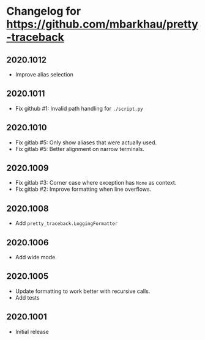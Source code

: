 # Changelog for https://github.com/mbarkhau/pretty-traceback

## 2020.1012

- Improve alias selection


## 2020.1011

- Fix github #1: Invalid path handling for `./script.py`


## 2020.1010

- Fix gitlab #5: Only show aliases that were actually used.
- Fix gitlab #5: Better alignment on narrow terminals.


## 2020.1009

- Fix gitlab #3: Corner case where exception has `None` as context.
- Fix gitlab #2: Improve formatting when line overflows.


## 2020.1008

- Add `pretty_traceback.LoggingFormatter`


## 2020.1006

- Add wide mode.


## 2020.1005

- Update formatting to work better with recursive calls.
- Add tests


## 2020.1001

- Initial release
